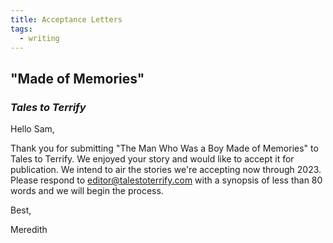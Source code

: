 ```yaml
---
title: Acceptance Letters
tags:
  - writing
---
```


## "Made of Memories"

### *Tales to Terrify*

Hello Sam,
  
Thank you for submitting "The Man Who Was a Boy Made of Memories" to Tales to Terrify. We enjoyed your story and would like to accept it for publication. We intend to air the stories we're accepting now through 2023. Please respond to [editor@talestoterrify.com](mailto:editor@talestoterrify.com) with a synopsis of less than 80 words and we will begin the process.  
  
Best,  
  
Meredith